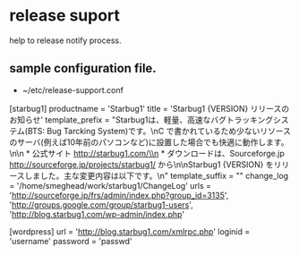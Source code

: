 # release suport #

help to release notify process.


## sample configuration file. ##

   - ~/etc/release-support.conf

   [starbug1]
   productname = 'Starbug1'
   title = 'Starbug1 {VERSION} リリースのお知らせ'
   template_prefix = "Starbug1は、軽量、高速なバグトラッキングシステム(BTS: Bug Tarcking System)です。\\nC で書かれているため少ないリソースのサーバ(例えば10年前のパソコンなど)に設置した場合でも快適に動作します。\\n\\n  * 公式サイト http://starbug1.com/\\n  * ダウンロードは、Sourceforge.jp http://sourceforge.jp/projects/starbug1/ から\\n\\nStarbug1 {VERSION} をリリースしました。主な変更内容は以下です。\\n"
   template_suffix = ""
   change_log = '/home/smeghead/work/starbug1/ChangeLog'
   urls = 'http://sourceforge.jp/frs/admin/index.php?group_id=3135', 'http://groups.google.com/group/starbug1-users', 'http://blog.starbug1.com/wp-admin/index.php'
   
   [wordpress]
   url = 'http://blog.starbug1.com/xmlrpc.php'
   loginid = 'username'
   password = 'passwd'



